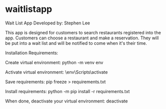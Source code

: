 # waitlistapp

Wait List App
Developed by: Stephen Lee

This app is designed for customers to search restaurants registered into the app.
Customers can choose a restaurant and make a reservation.
They will be put into a wait list and will be notified to come when it's their time.

Installation Requirements:

Create virtual environment:
python -m venv env

Activate virtual environment:
\env\Scripts\activate

Save requirements:
pip freeze > requirements.txt

Install requirements:
python -m pip install -r requirements.txt

When done, deactivate your virtual environment:
deactivate